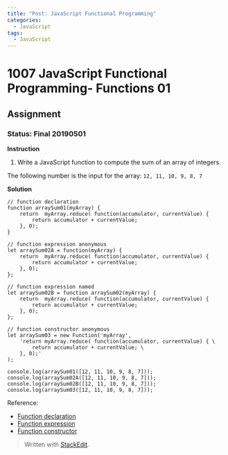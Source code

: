 ```yaml
---
title: "Post: JavaScript Functional Programming"
categories:
  - JavaScript
tags:
  - JavaScript
---
```


# 1007 JavaScript Functional Programming- Functions 01
## Assignment
### Status: Final 20190501

**Instruction**
 1. Write a JavaScript function to compute the sum of an array of integers.

The following number is the input for the array: `12, 11, 10, 9, 8, 7`

**Solution**

```
// function declaration
function arraySum01(myArray) {
	return  myArray.reduce( function(accumulator, currentValue) {
		return accumulator + currentValue;
	}, 0);
}

// function expression anonymous
let arraySum02A = function(myArray) {
	return  myArray.reduce( function(accumulator, currentValue) {
		return accumulator + currentValue;
	}, 0);
};

// function expression named
let arraySum02B = function arraySum02(myArray) {
	return  myArray.reduce( function(accumulator, currentValue) {
		return accumulator + currentValue;
	}, 0);
};

// function constructor anonymous
let arraySum03 = new Function('myArray',
	'return myArray.reduce( function(accumulator, currentValue) { \
		return accumulator + currentValue; \
	}, 0);'
);

console.log(arraySum01([12, 11, 10, 9, 8, 7]));
console.log(arraySum02A([12, 11, 10, 9, 8, 7]));
console.log(arraySum02B([12, 11, 10, 9, 8, 7]));
console.log(arraySum03([12, 11, 10, 9, 8, 7]));
```

Reference:
- [Function declaration](https://developer.mozilla.org/en-US/docs/Web/JavaScript/Reference/Statements/function)
- [Function expression](https://developer.mozilla.org/en-US/docs/Web/JavaScript/Reference/Operators/function)
- [Function constructor](https://developer.mozilla.org/en-US/docs/Web/JavaScript/Reference/Global_Objects/Function)

> Written with [StackEdit](https://stackedit.io/).
